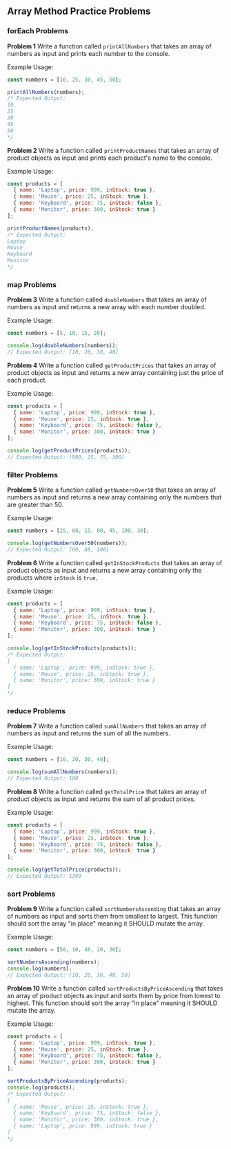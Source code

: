 ## Array Method Practice Problems

### forEach Problems

**Problem 1**
Write a function called `printAllNumbers` that takes an array of numbers as input and prints each number to the console.

Example Usage:
```javascript
const numbers = [10, 25, 30, 45, 50];

printAllNumbers(numbers);
/* Expected Output:
10
25
30
45
50
*/
```

**Problem 2**
Write a function called `printProductNames` that takes an array of product objects as input and prints each product's name to the console.

Example Usage:
```javascript
const products = [
  { name: 'Laptop', price: 999, inStock: true },
  { name: 'Mouse', price: 25, inStock: true },
  { name: 'Keyboard', price: 75, inStock: false },
  { name: 'Monitor', price: 300, inStock: true }
];

printProductNames(products);
/* Expected Output:
Laptop
Mouse
Keyboard
Monitor
*/
```

### map Problems

**Problem 3**
Write a function called `doubleNumbers` that takes an array of numbers as input and returns a new array with each number doubled.

Example Usage:
```javascript
const numbers = [5, 10, 15, 20];

console.log(doubleNumbers(numbers));
// Expected Output: [10, 20, 30, 40]
```

**Problem 4**
Write a function called `getProductPrices` that takes an array of product objects as input and returns a new array containing just the price of each product.

Example Usage:
```javascript
const products = [
  { name: 'Laptop', price: 999, inStock: true },
  { name: 'Mouse', price: 25, inStock: true },
  { name: 'Keyboard', price: 75, inStock: false },
  { name: 'Monitor', price: 300, inStock: true }
];

console.log(getProductPrices(products));
// Expected Output: [999, 25, 75, 300]
```

### filter Problems

**Problem 5**
Write a function called `getNumbersOver50` that takes an array of numbers as input and returns a new array containing only the numbers that are greater than 50.

Example Usage:
```javascript
const numbers = [25, 60, 15, 80, 45, 100, 30];

console.log(getNumbersOver50(numbers));
// Expected Output: [60, 80, 100]
```

**Problem 6**
Write a function called `getInStockProducts` that takes an array of product objects as input and returns a new array containing only the products where `inStock` is `true`.

Example Usage:
```javascript
const products = [
  { name: 'Laptop', price: 999, inStock: true },
  { name: 'Mouse', price: 25, inStock: true },
  { name: 'Keyboard', price: 75, inStock: false },
  { name: 'Monitor', price: 300, inStock: true }
];

console.log(getInStockProducts(products));
/* Expected Output:
[
  { name: 'Laptop', price: 999, inStock: true },
  { name: 'Mouse', price: 25, inStock: true },
  { name: 'Monitor', price: 300, inStock: true }
]
*/
```

### reduce Problems

**Problem 7**
Write a function called `sumAllNumbers` that takes an array of numbers as input and returns the sum of all the numbers.

Example Usage:
```javascript
const numbers = [10, 20, 30, 40];

console.log(sumAllNumbers(numbers));
// Expected Output: 100
```

**Problem 8**
Write a function called `getTotalPrice` that takes an array of product objects as input and returns the sum of all product prices.

Example Usage:
```javascript
const products = [
  { name: 'Laptop', price: 999, inStock: true },
  { name: 'Mouse', price: 25, inStock: true },
  { name: 'Keyboard', price: 75, inStock: false },
  { name: 'Monitor', price: 300, inStock: true }
];

console.log(getTotalPrice(products));
// Expected Output: 1399
```

### sort Problems

**Problem 9**
Write a function called `sortNumbersAscending` that takes an array of numbers as input and sorts them from smallest to largest. This function should sort the array "in place" meaning it SHOULD mutate the array.

Example Usage:
```javascript
const numbers = [50, 10, 40, 20, 30];

sortNumbersAscending(numbers);
console.log(numbers);
// Expected Output: [10, 20, 30, 40, 50]
```

**Problem 10**
Write a function called `sortProductsByPriceAscending` that takes an array of product objects as input and sorts them by price from lowest to highest. This function should sort the array "in place" meaning it SHOULD mutate the array.

Example Usage:
```javascript
const products = [
  { name: 'Laptop', price: 999, inStock: true },
  { name: 'Mouse', price: 25, inStock: true },
  { name: 'Keyboard', price: 75, inStock: false },
  { name: 'Monitor', price: 300, inStock: true }
];

sortProductsByPriceAscending(products);
console.log(products);
/* Expected Output:
[
  { name: 'Mouse', price: 25, inStock: true },
  { name: 'Keyboard', price: 75, inStock: false },
  { name: 'Monitor', price: 300, inStock: true },
  { name: 'Laptop', price: 999, inStock: true }
]
*/
```
